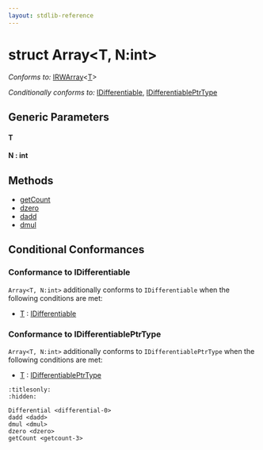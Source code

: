 ```yaml
---
layout: stdlib-reference
---
```


# struct Array\<T, N:int\>

*Conforms to:* [IRWArray](../../interfaces/irwarray-0123/index.html)\<[T](../../interfaces/irwarray-0123/index.html#typeparam-T)\>

*Conditionally conforms to:* [IDifferentiable](../../interfaces/idifferentiable-01/index.html), [IDifferentiablePtrType](../../interfaces/idifferentiableptrtype-01fi/index.html)

## Generic Parameters

####  <a id="typeparam-T"></a>T
####  <a id="decl-N"></a>N  : int

## Methods

* [getCount](getcount-3.html)
* [dzero](dzero.html)
* [dadd](dadd.html)
* [dmul](dmul.html)

## Conditional Conformances

### Conformance to IDifferentiable
`Array<T, N:int>` additionally conforms to `IDifferentiable` when the following conditions are met:

  * [T](index.html#typeparam-T) : [IDifferentiable](../../interfaces/idifferentiable-01/index.html)
### Conformance to IDifferentiablePtrType
`Array<T, N:int>` additionally conforms to `IDifferentiablePtrType` when the following conditions are met:

  * [T](index.html#typeparam-T) : [IDifferentiablePtrType](../../interfaces/idifferentiableptrtype-01fi/index.html)

```{toctree}
:titlesonly:
:hidden:

Differential <differential-0>
dadd <dadd>
dmul <dmul>
dzero <dzero>
getCount <getcount-3>
```

